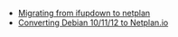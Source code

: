 - [Migrating from ifupdown to netplan](https://blueprints.launchpad.net/ubuntu/+spec/foundations-aa-migrating-to-netplan)
- [Converting Debian 10/11/12 to Netplan.io](https://pedroagrodrigues.com/posts/Debian_To_Netplan/)
